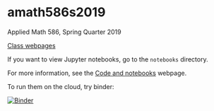 # amath586s2019
Applied Math 586, Spring Quarter 2019

[Class webpages](http://staff.washington.edu/rjl/classes/am586s2019/)

If you want to view Jupyter notebooks, go to the `notebooks` directory.

For more information, see the 
[Code and notebooks](http://staff.washington.edu/rjl/classes/am586s2019/codes.html)
webpage.

To run them on the cloud, try binder:

[![Binder](http://mybinder.org/badge.svg)](http://mybinder.org/repo/rjleveque/amath586s2019)
